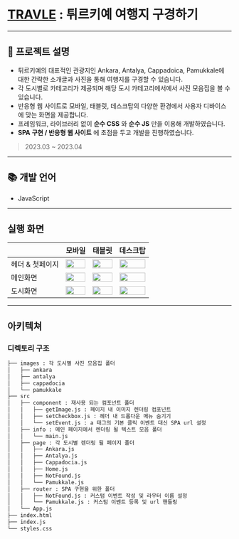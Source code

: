 # [TRAVLE](https://ohhyeonju0415.github.io/TRAVLE/, "demo link") : 튀르키예 여행지 구경하기
---


 
 
 



## :triangular_flag_on_post: 프로젝트 설명
* 튀르키예의 대표적인 관광지인 Ankara, Antalya, Cappadoica, Pamukkale에 대한 간략한 소개글과 사진을 통해 여행지를 구경할 수 있습니다.
* 각 도시별로 카테고리가 제공되며 해당 도시 카테고리에서에서 사진 모음집을 볼 수 있습니다.
* 반응형 웹 사이트로 모바일, 태블릿, 데스크탑의 다양한 환경에서 사용자 디바이스에 맞는 화면을 제공합니다.
* 프레임워크, 라이브러리 없이 
__순수 CSS__
와 
__순수 JS__
만을 이용해 개발하였습니다.
* __SPA 구현 / 반응형 웹 사이트__
에 초점을 두고 개발을 진행하였습니다.


> 2023.03 ~ 2023.04
---


 

## :books: 개발 언어
* JavaScript
---

## 실행 화면

||모바일|태블릿|데스크탑|
|---|---|---|---|
|헤더 & 첫페이지|<img width="100%" src="https://user-images.githubusercontent.com/71424881/230072245-f376fcce-8d4d-4478-9b93-ab134c40aa95.PNG"/>|<img width="100%" src="https://user-images.githubusercontent.com/71424881/230073579-a65a012c-4609-4b92-811d-ebfecf77afd6.PNG"/>|<img width="100%" src="https://user-images.githubusercontent.com/71424881/230075551-b4ca000c-aeb9-457c-a26b-13aec7a823e5.PNG"/>|
|메인화면|<img width="100%" src="https://user-images.githubusercontent.com/71424881/230074470-deafa248-10cf-4279-84c8-01f83c69efb1.PNG"/>|<img width="100%" src="https://user-images.githubusercontent.com/71424881/230074474-935cf100-3f94-4bb0-ba6a-7fdd4997b651.PNG"/>|<img width="100%" src="https://user-images.githubusercontent.com/71424881/230075572-834657c1-9960-4930-b81b-9c5af9ede508.PNG"/>|
|도시화면|<img width="100%" src="https://user-images.githubusercontent.com/71424881/230076675-d58ca724-de8c-474b-a672-eda435ae8811.PNG"/>|<img width="100%" src="https://user-images.githubusercontent.com/71424881/230076683-16a8c74e-ce30-4258-b3ad-89f652af9cc7.PNG"/>|<img width="100%" src="https://user-images.githubusercontent.com/71424881/230076688-c2c7b414-ddc4-4d6e-aaee-9f2ef63f072e.PNG"/>|





---
## 아키텍쳐
### 디렉토리 구조
```bash
├── images : 각 도시별 사진 모음집 폴더
│   ├── ankara
│   ├── antalya
│   ├── cappadocia
│   └── pamukkale
├── src
│   ├── component : 재사용 되는 컴포넌트 폴더
│   │   ├── getImage.js : 페이지 내 이미지 렌더링 컴포넌트
│   │   ├── setCheckbox.js : 헤더 내 드롭다운 메뉴 숨기기
│   │   └── setEvent.js : a 태그의 기본 클릭 이벤트 대신 SPA url 설정 
│   ├── info : 메인 페이지에서 렌더링 될 텍스트 모음 폴더
│   │   └── main.js
│   ├── page : 각 도시별 렌더링 될 페이지 폴더
│   │   ├── Ankara.js
│   │   ├── Antalya.js
│   │   ├── Cappadocia.js
│   │   ├── Home.js
│   │   ├── NotFound.js
│   │   └── Pamukkale.js 
│   ├── router : SPA 구현을 위한 폴더
│   │   ├── NotFound.js : 커스텀 이벤트 작성 및 라우터 이름 설정
│   │   └── Pamukkale.js : 커스텀 이벤트 등록 및 url 핸들링
│   └── App.js
├── index.html
├── index.js
└── styles.css
``` 






